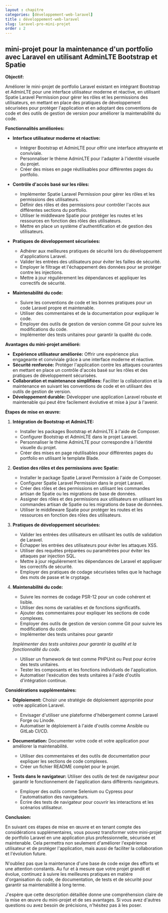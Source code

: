 ```yaml
---
layout : chapitre
categories: [développement-web-laravel]
title : développement-web-laravel
slug: laravel-pro-mini-projet
order : 2
---
```


## mini-projet pour la maintenance d'un portfolio avec Laravel en utilisant AdminLTE Bootstrap et Spatie

**Objectif:**

Améliorer le mini-projet de portfolio Laravel existant en intégrant Bootstrap et AdminLTE pour une interface utilisateur moderne et réactive, en utilisant Spatie Laravel Permission pour gérer les rôles et les permissions des utilisateurs, en mettant en place des pratiques de développement sécurisées pour protéger l'application et en adoptant des conventions de code et des outils de gestion de version pour améliorer la maintenabilité du code.

**Fonctionnalités améliorées:**

* **Interface utilisateur moderne et réactive:**
    * Intégrer Bootstrap et AdminLTE pour offrir une interface attrayante et conviviale.
    * Personnaliser le thème AdminLTE pour l'adapter à l'identité visuelle du projet.
    * Créer des mises en page réutilisables pour différentes pages du portfolio.

* **Contrôle d'accès basé sur les rôles:**
    * Implémenter Spatie Laravel Permission pour gérer les rôles et les permissions des utilisateurs.
    * Définir des rôles et des permissions pour contrôler l'accès aux différentes sections du portfolio.
    * Utiliser le middleware Spatie pour protéger les routes et les ressources en fonction des rôles des utilisateurs.
    * Mettre en place un système d'authentification et de gestion des utilisateurs.

* **Pratiques de développement sécurisées:**
    * Adhérer aux meilleures pratiques de sécurité lors du développement d'applications Laravel.
    * Valider les entrées des utilisateurs pour éviter les failles de sécurité.
    * Employer le filtrage et l'échappement des données pour se protéger contre les injections.
    * Mettre à jour régulièrement les dépendances et appliquer les correctifs de sécurité.

* **Maintenabilité du code:**
    * Suivre les conventions de code et les bonnes pratiques pour un code Laravel propre et maintenable.
    * Utiliser des commentaires et de la documentation pour expliquer le code.
    * Employer des outils de gestion de version comme Git pour suivre les modifications du code.
    * Implémenter des tests unitaires pour garantir la qualité du code.

**Avantages du mini-projet amélioré:**

* **Expérience utilisateur améliorée:** Offrir une expérience plus engageante et conviviale grâce à une interface moderne et réactive.
* **Sécurité renforcée:** Protéger l'application contre les attaques courantes en mettant en place un contrôle d'accès basé sur les rôles et des pratiques de développement sécurisées.
* **Collaboration et maintenance simplifiées:** Faciliter la collaboration et la maintenance en suivant les conventions de code et en utilisant des outils de gestion de version.
* **Développement durable:** Développer une application Laravel robuste et maintenable qui peut être facilement évolutive et mise à jour à l'avenir.

**Étapes de mise en œuvre:**

1. **Intégration de Bootstrap et AdminLTE:**
    * Installer les packages Bootstrap et AdminLTE à l'aide de Composer.
    * Configurer Bootstrap et AdminLTE dans le projet Laravel.
    * Personnaliser le thème AdminLTE pour correspondre à l'identité visuelle du projet.
    * Créer des mises en page réutilisables pour différentes pages du portfolio en utilisant le template Blade.

2. **Gestion des rôles et des permissions avec Spatie:**
    * Installer le package Spatie Laravel Permission à l'aide de Composer.
    * Configurer Spatie Laravel Permission dans le projet Laravel.
    * Créer des rôles et des permissions en utilisant les commandes artisan de Spatie ou les migrations de base de données.
    * Assigner des rôles et des permissions aux utilisateurs en utilisant les commandes artisan de Spatie ou les migrations de base de données.
    * Utiliser le middleware Spatie pour protéger les routes et les ressources en fonction des rôles des utilisateurs.

3. **Pratiques de développement sécurisées:**
    * Valider les entrées des utilisateurs en utilisant les outils de validation de Laravel.
    * Échapper les entrées des utilisateurs pour éviter les attaques XSS.
    * Utiliser des requêtes préparées ou paramétrées pour éviter les attaques par injection SQL.
    * Mettre à jour régulièrement les dépendances de Laravel et appliquer les correctifs de sécurité.
    * Employer des pratiques de codage sécurisées telles que le hachage des mots de passe et le cryptage.

4. **Maintenabilité du code:**
    * Suivre les normes de codage PSR-12 pour un code cohérent et lisible.
    * Utiliser des noms de variables et de fonctions significatifs.
    * Ajouter des commentaires pour expliquer les sections de code complexes.
    * Employer des outils de gestion de version comme Git pour suivre les modifications du code.
    * Implémenter des tests unitaires pour garantir

    *Implémenter des tests unitaires pour garantir la qualité et la fonctionnalité du code.*
    * Utiliser un framework de test comme PHPUnit ou Pest pour écrire des tests unitaires.
    * Tester les composants et les fonctions individuels de l'application.
    * Automatiser l'exécution des tests unitaires à l'aide d'outils d'intégration continue.

**Considérations supplémentaires:**

* **Déploiement:** Choisir une stratégie de déploiement appropriée pour votre application Laravel.
    * Envisager d'utiliser une plateforme d'hébergement comme Laravel Forge ou Linode.
    * Automatiser le déploiement à l'aide d'outils comme Ansible ou GitLab CI/CD.

* **Documentation:** Documenter votre code et votre application pour améliorer la maintenabilité.
    * Utiliser des commentaires et des outils de documentation pour expliquer les sections de code complexes.
    * Créer un fichier README complet pour le projet.

* **Tests dans le navigateur:** Utiliser des outils de test de navigateur pour garantir le fonctionnement de l'application dans différents navigateurs.
    * Employer des outils comme Selenium ou Cypress pour l'automatisation des navigateurs.
    * Écrire des tests de navigateur pour couvrir les interactions et les scénarios utilisateur.

**Conclusion:**

En suivant ces étapes de mise en œuvre et en tenant compte des considérations supplémentaires, vous pouvez transformer votre mini-projet de portfolio Laravel en une application plus professionnelle, sécurisée et maintenable. Cela permettra non seulement d'améliorer l'expérience utilisateur et de protéger l'application, mais aussi de faciliter la collaboration et l'évolution future.

N'oubliez pas que la maintenance d'une base de code exige des efforts et une attention constants. Au fur et à mesure que votre projet grandit et évolue, continuez à suivre les meilleures pratiques en matière d'organisation du code, de documentation, de tests et de sécurité pour garantir sa maintenabilité à long terme.

J'espère que cette description détaillée donne une compréhension claire de la mise en œuvre du mini-projet et de ses avantages. Si vous avez d'autres questions ou avez besoin de précisions, n'hésitez pas à les poser.
